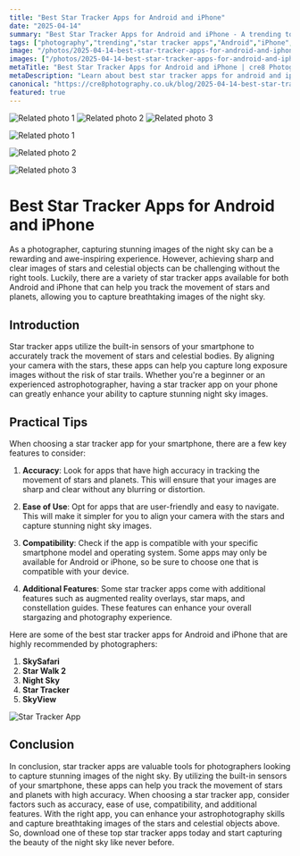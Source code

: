 ```yaml
---
title: "Best Star Tracker Apps for Android and iPhone"
date: "2025-04-14"
summary: "Best Star Tracker Apps for Android and iPhone - A trending topic in photography."
tags: ["photography","trending","star tracker apps","Android","iPhone","astrophotographer","night sky","accuracy","celestial bodies","smartphone","long exposure images","stargazing"]
image: "/photos/2025-04-14-best-star-tracker-apps-for-android-and-iphone-1.jpg"
images: ["/photos/2025-04-14-best-star-tracker-apps-for-android-and-iphone-1.jpg","/photos/2025-04-14-best-star-tracker-apps-for-android-and-iphone-2.jpg","/photos/2025-04-14-best-star-tracker-apps-for-android-and-iphone-3.jpg"]
metaTitle: "Best Star Tracker Apps for Android and iPhone | cre8 Photography"
metaDescription: "Learn about best star tracker apps for android and iphone in photography with practical tips and insights."
canonical: "https://cre8photography.co.uk/blog/2025-04-14-best-star-tracker-apps-for-android-and-iphone"
featured: true
---
```


<!-- Gallery as HTML -->

<div class="grid grid-cols-1 sm:grid-cols-2 md:grid-cols-3 gap-4">
  <img src="/photos/2025-04-14-best-star-tracker-apps-for-android-and-iphone-1.jpg" alt="Related photo 1" class="w-full rounded-lg" />
<img src="/photos/2025-04-14-best-star-tracker-apps-for-android-and-iphone-2.jpg" alt="Related photo 2" class="w-full rounded-lg" />
<img src="/photos/2025-04-14-best-star-tracker-apps-for-android-and-iphone-3.jpg" alt="Related photo 3" class="w-full rounded-lg" />
</div>


<!-- Gallery as Markdown -->
![Related photo 1](/photos/2025-04-14-best-star-tracker-apps-for-android-and-iphone-1.jpg)


![Related photo 2](/photos/2025-04-14-best-star-tracker-apps-for-android-and-iphone-2.jpg)


![Related photo 3](/photos/2025-04-14-best-star-tracker-apps-for-android-and-iphone-3.jpg)



# Best Star Tracker Apps for Android and iPhone 

As a photographer, capturing stunning images of the night sky can be a rewarding and awe-inspiring experience. However, achieving sharp and clear images of stars and celestial objects can be challenging without the right tools. Luckily, there are a variety of star tracker apps available for both Android and iPhone that can help you track the movement of stars and planets, allowing you to capture breathtaking images of the night sky.

## Introduction

Star tracker apps utilize the built-in sensors of your smartphone to accurately track the movement of stars and celestial bodies. By aligning your camera with the stars, these apps can help you capture long exposure images without the risk of star trails. Whether you're a beginner or an experienced astrophotographer, having a star tracker app on your phone can greatly enhance your ability to capture stunning night sky images.

## Practical Tips

When choosing a star tracker app for your smartphone, there are a few key features to consider:

1. **Accuracy**: Look for apps that have high accuracy in tracking the movement of stars and planets. This will ensure that your images are sharp and clear without any blurring or distortion.

2. **Ease of Use**: Opt for apps that are user-friendly and easy to navigate. This will make it simpler for you to align your camera with the stars and capture stunning night sky images.

3. **Compatibility**: Check if the app is compatible with your specific smartphone model and operating system. Some apps may only be available for Android or iPhone, so be sure to choose one that is compatible with your device.

4. **Additional Features**: Some star tracker apps come with additional features such as augmented reality overlays, star maps, and constellation guides. These features can enhance your overall stargazing and photography experience.

Here are some of the best star tracker apps for Android and iPhone that are highly recommended by photographers:

1. **SkySafari**
2. **Star Walk 2**
3. **Night Sky**
4. **Star Tracker**
5. **SkyView**

![Star Tracker App](/path/to/image)

## Conclusion

In conclusion, star tracker apps are valuable tools for photographers looking to capture stunning images of the night sky. By utilizing the built-in sensors of your smartphone, these apps can help you track the movement of stars and planets with high accuracy. When choosing a star tracker app, consider factors such as accuracy, ease of use, compatibility, and additional features. With the right app, you can enhance your astrophotography skills and capture breathtaking images of the stars and celestial objects above. So, download one of these top star tracker apps today and start capturing the beauty of the night sky like never before.

